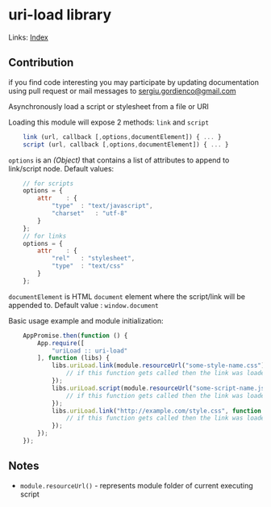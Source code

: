 # uri-load library

Links: [Index](../../README.md)

## Contribution
if you find code interesting you may participate by updating documentation using pull request or mail messages to [sergiu.gordienco@gmail.com](mailto:sergiu.gordienco@gmail.com)


Asynchronously load a script or stylesheet from a file or URI

Loading this module will expose 2 methods: `link` and `script`

```js
	link (url, callback [,options,documentElement]) { ... }
	script (url, callback [,options,documentElement]) { ... }
```
`options` is an _(Object)_ that contains a list of attributes to append to link/script node. Default values:
```js
	// for scripts
	options = {
		attr	: {
			"type"	: "text/javascript",
			"charset"	: "utf-8"
		}
	};
	// for links
	options = {
		attr	: {
			"rel"	: "stylesheet",
			"type"	: "text/css"
		}
	};
```

`documentElement` is HTML `document` element where the script/link will be appended to.
Default value : `window.document`

Basic usage example and module initialization:

```js
	AppPromise.then(function () {
		App.require([
			"uriLoad :: uri-load"
		], function (libs) {
			libs.uriLoad.link(module.resourceUrl("some-style-name.css"), function () {
				// if this function gets called then the link was loaded successfully
			});
			libs.uriLoad.script(module.resourceUrl("some-script-name.js"), function () {
				// if this function gets called then the link was loaded successfully
			});
			libs.uriLoad.link("http://example.com/style.css", function () {
				// if this function gets called then the link was loaded successfully
			});
		});
	});
```

## Notes
- `module.resourceUrl()` - represents module folder of current executing script
